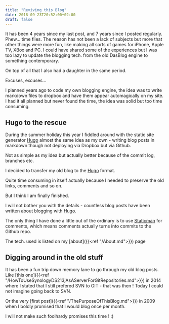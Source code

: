 ```yaml
---
title: "Reviving this Blog"
date: 2018-09-23T20:52:00+02:00
draft: false
---
```

It has been 4 years since my last post, and 7 years since I posted regularly. Phew... time flies. The reason has not been a lack of subjects but more that other things were more fun, like making all sorts of games for iPhone, Apple TV, XBox and PC. I could have shared some of the experiences but I was too lazy to update the blogging tech. from the old DasBlog engine to something contemporary.

On top of all that I also had a daughter in the same period.

Excuses, excuses... 

I planned years ago to code my own blogging engine, the idea was to write markdown files to dropbox and have them appear automagically on my site. I had it all planned but never found the time, the idea was solid but too time consuming.

## Hugo to the rescue

During the summer holiday this year I fiddled around with the static site generator [Hugo](https://gohugo.io) almost the same idea as my own - writing blog posts in markdown though not deploying via Dropbox but via Github. 

Not as simple as my idea but actually better because of the commit log, branches etc.

I decided to transfer my old blog to the [Hugo](https://gohugo.io) format.

Quite time consuming in itself actually because I needed to preserve the old links, comments and so on.

But I think I am finally finished.

I will not bother you with the details - countless blog posts have been written about blogging with [Hugo](https://gohugo.io).

The only thing I have done a little out of the ordinary is to use [Staticman](https://staticman.net) for comments, which means comments actually turns into commits to the Github repo.

The tech. used is listed on my [about]({{<ref "/About.md">}}) page

## Digging around in the old stuff

It has been a fun trip down memory lane to go through my old blog posts. Like [this one]({{<ref "/HowToUseSynologyDS213jAsAServerForGitRepositories.md">}}) in 2014 where I stated that I still prefered SVN to GIT - that was then ! Today I could not imagine going back to SVN.

Or the very [first post]({{<ref "/ThePurposeOfThisBlog.md">}}) in 2009 when I boldly promised that I would blog once per month. 

I will not make such foolhardy promises this time ! :)